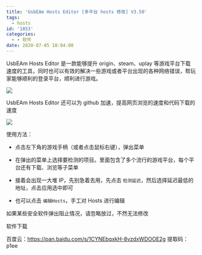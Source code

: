 ```yaml
---
title: 'UsbEAm Hosts Editor [多平台 hosts 修改] V3.50'
tags:
  - hosts
id: '1853'
categories:
  - - 软件
date: 2020-07-05 18:04:08
---
```


UsbEAm Hosts Editor 是一款能够提升 origin、steam、uplay 等游戏平台下载速度的工具，同时也可以有效的解决一些游戏或者平台出现的各种网络错误，帮玩家能够顺利的登录平台，顺利进行游戏。

![](https://cdn.jsdelivr.net/gh/cuilongjin/static@main/img/20210102203606.png)

UsbEAm Hosts Editor 还可以为 github 加速，提高网页浏览的速度和代码下载的速度

![](https://cdn.jsdelivr.net/gh/cuilongjin/static@main/img/20210102203624.png)

使用方法：

- 点击左下角的游戏手柄（或者点击鼠标右键），弹出菜单

- 在弹出的菜单上选择要检测的项目。里面包含了多个流行的游戏平台，每个平台还有下载、浏览等子菜单

- 接着会出现一大堆 IP，先别急着去用，先点击 `检测延迟`，然后选择延迟最低的地址，点击应用选中即可

- 也可以点击 `编辑Hosts`，手工对 Hosts 进行编辑

如果某些安全软件弹出阻止情况，请忽略放过，不然无法修改

软件下载

百度云：https://pan.baidu.com/s/1CYNEbqxkH-8vzdxWDOOE2g 提取码：p1ee
